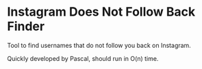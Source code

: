 # Instagram Does Not Follow Back Finder
Tool to find usernames that do not follow you back on Instagram.

Quickly developed by Pascal, should run in O(n) time.
